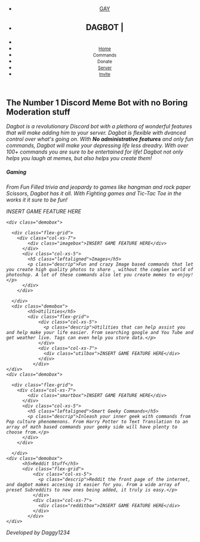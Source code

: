 <!DOCTYPE html>
<html>
  <head>
    <title>My Page</title>
    <link href="https://modesta.alexflipnote.dev/css/modesta.css" type="text/css" rel="stylesheet">
    <link rel="stylesheet" href="style.css">
    <meta http-equiv="Content-Type" content="text/html; charset=UTF-8"/>
    <meta name="viewport" content="width=device-width, initial-scale=1, maximum-scale=1.0, user-scalable=no"/>
</head>
<body>
    <header>
      <nav>
      <ul>
        <li class="logo"><a href="index.html">GAY</a></li>
        <li><h1 ><strong>DAGBOT       |</strong></h1><li>
        <li><small class="light-text"><a href="index.html">Home</a></small></li>
        <li><small class="light-text">Commands</small></li>
        <li><small class="light-text">Donate</small></li>
        <li><small class="light-text"><a href="https://discord.gg/5Y2ryNq">Server</a></small></li>
        <li><small class="light-text"><a href="https://discord.com/oauth2/authorize?client_id=675589737372975124&permissions=378944&scope=bot">Invite</a></small></li>
      </ul>
    </nav>
    </header>
    <div class="container">
      <h2 class="slogan">The Number 1 Discord Meme Bot with no Boring Moderation stuff</h2>
      <div class="demobox">
          <p class="intro"><em>
          Dagbot is a revolutionary Discord bot with a plethora of wonderful features that will make adding him to your server.
          Dagbot is flexible with <a href=""></a>dvanced control over what's going on.
          With <strong>No administrative features</strong> and only fun commands, Dagbot will make your depressing life less dreadry.
          With over 100+ commands you are sure to be entertained for life! Dagbot not only helps you laugh at memes, but also helps you create them!<p>
      </div>
        <div class="demobox">
              <h5>Gaming </h5>
              <div class="flex-grid">
                  <div class="col-xs-5">
                    <p class="descrip">From Fun Filled trivia and jeopardy to games like hangman and rock paper Scissors, Dagbot has it all. With Fighting games and Tic-Tac Toe in the works it it sure to be fun!</p>
                  </div>
                  <div class="col-xs-7">
                    <div class="gamebox">INSERT GAME FEATURE HERE</div>
                  </div>
                </div>
      </div>

    <div class="demobox">

      <div class="flex-grid">
        <div class="col-xs-7">
            <div class="imagebox">INSERT GAME FEATURE HERE</div>
          </div>
          <div class="col-xs-5">
            <h5 class="leftaligned">Images</h5>
            <p class="descrip">Fun and crazy Image based commands that let you create high quality photos to share , without the complex world of photoshop. A lot of these commands also let you create memes to enjoy!</p>
          </div>
        </div>

      </div>
      <div class="demobox">
            <h5>Utilities</h5>
            <div class="flex-grid">
                <div class="col-xs-5">
                  <p class="descrip">Utilities that can help assist you and help make your life easier. From searching google and You Tube and get weather live. Tags can even help you store data.</p>
                </div>
                <div class="col-xs-7">
                  <div class="utilbox">INSERT GAME FEATURE HERE</div>
                </div>
              </div>
    </div>
    <div class="demobox">

      <div class="flex-grid">
        <div class="col-xs-7">
            <div class="smartbox">INSERT GAME FEATURE HERE</div>
          </div>
          <div class="col-xs-5">
            <h5 class="leftaligned">Smart Geeky Commands</h5>
            <p class="descrip">Inleash your inner geek with commands from Pop culture phenomenons. From Harry Potter to Text Translation to an array of math based commands your geeky side will have plenty to choose from.</p>
          </div>
        </div>

      </div>
    <div class="demobox">
          <h5>Reddit Stuff</h5>
          <div class="flex-grid">
              <div class="col-xs-5">
                <p class="descrip">Reddit the front page of the internet, and dagbot makes accesing it easier for you. From a wide array of preset Subreddits to new ones being added, it truly is easy.</p>
              </div>
              <div class="col-xs-7">
                <div class="redditbox">INSERT GAME FEATURE HERE</div>
              </div>
            </div>
    </div>
  </div>
  </section>
    <footer>Developed by Daggy1234</footer>
  </body>
</html>
